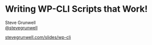 # Writing WP-CLI Scripts that Work!

Steve Grunwell<br>
[@stevegrunwell](https://twitter.com/stevegrunwell)

[stevegrunwell.com/slides/wp-cli](https://stevegrunwell.com/slides/wp-cli) <!-- .element: class="slides-link" -->
